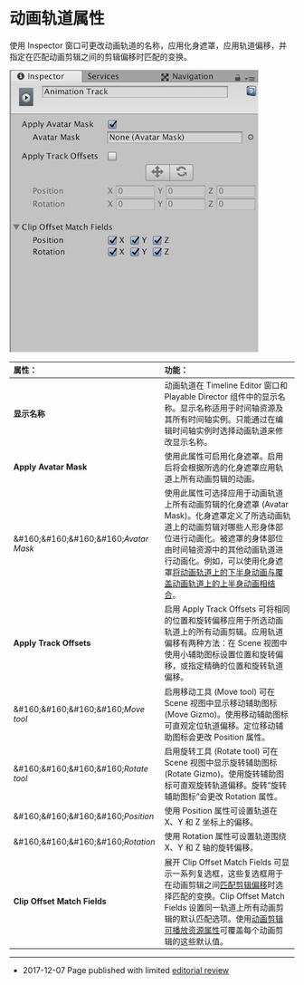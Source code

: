 # 动画轨道属性

使用 Inspector 窗口可更改动画轨道的名称，应用化身遮罩，应用轨道偏移，并指定在匹配动画剪辑之间的剪辑偏移时匹配的变换。

![在 Timeline Editor 窗口中选择动画轨道 (Animation Track) 时显示的 Inspector 窗口](../uploads/Main/timeline_inspector_animation_track.png)

|**属性：** |**功能：** |
|:---|:---|
|__显示名称__| 动画轨道在 Timeline Editor 窗口和 Playable Director 组件中的显示名称。显示名称适用于时间轴资源及其所有时间轴实例。只能通过在编辑时间轴实例时选择动画轨道来修改显示名称。 |
|__Apply Avatar Mask__ | 使用此属性可启用化身遮罩。启用后将会根据所选的化身遮罩应用轨道上所有动画剪辑的动画。 |
|&amp;#160;&amp;#160;&amp;#160;&amp;#160;_Avatar Mask_ | 使用此属性可选择应用于动画轨道上所有动画剪辑的化身遮罩 (Avatar Mask)。化身遮罩定义了所选动画轨道上的动画剪辑对哪些人形身体部位进行动画化。被遮罩的身体部位由时间轴资源中的其他动画轨道进行动画化。例如，可以使用化身遮罩[将动画轨道上的下半身动画与覆盖动画轨道上的上半身动画相结合](TimelineWorkflowOverrideMasking.html)。 |
|__Apply Track Offsets__ | 启用 Apply Track Offsets 可将相同的位置和旋转偏移应用于所选动画轨道上的所有动画剪辑。应用轨道偏移有两种方法：在 Scene 视图中使用小辅助图标设置位置和旋转偏移，或指定精确的位置和旋转轨道偏移。 |
|&amp;#160;&amp;#160;&amp;#160;&amp;#160;_Move tool_ | 启用移动工具 (Move tool) 可在 Scene 视图中显示移动辅助图标 (Move Gizmo)。使用移动辅助图标可直观定位轨道偏移。定位移动辅助图标会更改 Position 属性。 |
|&amp;#160;&amp;#160;&amp;#160;&amp;#160;_Rotate tool_ | 启用旋转工具 (Rotate tool) 可在 Scene 视图中显示旋转辅助图标 (Rotate Gizmo)。使用旋转辅助图标可直观旋转轨道偏移。旋转“旋转辅助图标”会更改 Rotation 属性。 |
|&amp;#160;&amp;#160;&amp;#160;&amp;#160;_Position_ | 使用 Position 属性可设置轨道在 X、Y 和 Z 坐标上的偏移。 |
|&amp;#160;&amp;#160;&amp;#160;&amp;#160;_Rotation_ | 使用 Rotation 属性可设置轨道围绕 X、Y 和 Z 轴的旋转偏移。 |
|__Clip Offset Match Fields__ | 展开 Clip Offset Match Fields 可显示一系列复选框，这些复选框用于在动画剪辑之间[匹配剪辑偏移](TimelineMatchOffsets.html)时选择匹配的变换。Clip Offset Match Fields 设置同一轨道上所有动画剪辑的默认匹配选项。使用[动画剪辑可播放资源属性](TimelineAnimationClipPlayableProperties.html)可覆盖每个动画剪辑的这些默认值。 |

---
* <span class="page-edit">2017-12-07  Page published with limited [editorial review](DocumentationEditorialReview.html)
</span>
